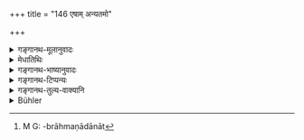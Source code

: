 +++
title = "146 एषाम् अन्यतमो"

+++

<details><summary>गङ्गानथ-मूलानुवादः</summary>

If any one of these should dine, duly honoured, at the Śrāddha performed by a certain person, there would be ever-lasting satisfaction for his ancestors, lasting till the seventh degree (of descendants).—(146)
</details>

<details><summary>मेधातिथिः</summary>

कश्चिन् मन्येत "पितृकृत्ये त्रीन्" (म्ध् ३.११५) इत्य् उक्तम् । पूर्वश्लोके च नानाशाखाध्यायिन उपात्ताः । तत्र सब्रह्मचारिणां नास्ति प्राप्तिर् इति तदाशङ्कानिवृत्त्यर्थम् इदम् । 

- **एषां** त्रयाणां त्रैविद्यानाम् **अन्यतमो** भोजनीयः । एतद् उक्तं भवति । समानशाखाध्यायिनो नानाशाखाध्यायिनो वा भोजनीयाः । **अर्चितः** पूजितः प्रार्थित अर्घादिना । **साप्तपौरुषी तृप्तिः** । सप्तपुरुषान् व्याप्नोति । अनुशतिकादेर् आकृतिगणत्वाद् उभयपदवृद्धिः । कालमहत्वोपलक्षणार्थं चैतत् । दीर्घकाला पितॄणां तृप्तिर् भवति । यावत् सप्तपुरुषा आगामिनः पुत्रपौत्रादयो जाता जनिष्यन्ते वा तावत् तथाविधब्राह्मणदानात्[^२६१] पितरस् तृप्यन्ति । **शाश्वती** नान्तरा विच्छिद्य पुनर् उद्भवति । किं पुनः सर्वदा स्थितैव ॥ ३.१३६ ॥


[^२६१]:
     M G: -brāhmaṇādānāt
</details>

<details><summary>गङ्गानथ-भाष्यानुवादः</summary>

Some people might argue as follows:—“It has been asserted that ‘at the rite performed in honour of ancestors one should feed three Brāhmaṇas;’ and in the preceding verse the learners of several recensional texts have been mentioned; so that there is no possibility of one’s own companions in study being fed.”

And it is with a view to set aside this notion that the author puts forward the present verse.

Of these three—the adherents of the three Vedas—anyone may be fed.

That is to say, one may feed either persons professing the same recensional text as oneself or those professing other several texts.

‘*Duly honoured*’—worshipped, approached, with offerings of water, etc.

‘*Satisfaction to the seventh degree*’—*i.e*., the satisfaction continues till the seventh degree of descendants. The prolonging of both vowels in the term ‘*sāptapauruṣī*’ is in accordance with Pāṇini 7.3.20. This epithet has been added for the purpose of indicating great length of time; the meaning being that ‘the satisfaction of the ancestors lasts for a long time.’ The meaning is that ‘by the feeding of the said Brāhmaṇa, the satisfaction secured to the ancestors is such as lasts till such time as his sons and grandsons to the seventh degree are born.’

‘*Everlasting*,’—*i.e*., it does not cease, and then appears again; it remains there always.—(146)
</details>

<details><summary>गङ्गानथ-टिप्पन्यः</summary>

This verse is quoted in *Nirṇayasindhu* (p. 284);—in *Hemādri* (Śrāddha, p. 882);—and in *Nṛsiṃhaprasāda* (Śrāddha, p. 8a).
</details>

<details><summary>गङ्गानथ-तुल्य-वाक्यानि</summary>

*Bṛhaspati* (Parāśaramādhava, p. 337).—‘If one feeds a single Sāmavedin
at the Śrāddha, all the three Vedas, Ṛk, Sāman and Yajuṣ, are present in him. If, for the sake of his fathers, one secures one who has pondered over the texts of the Sāman, then he secures the entire earth along with hills and forests. The Ṛk satisfies the father, the Yajuṣ, the grandfather, and the Sāman, the great-grandfather;—and the Chandoga is superior even to that.’

*Śātātapa* (Parāśaramādhava, p. 337).—‘If one feeds an Atharvavedin at
the offerings to Gods and Pitṛs, he attains endless and imperishable results;—says the Śruti.’
</details>

<details><summary>Bühler</summary>

146	If one of these three dines, duly honoured, at a funeral sacrifice, the ancestors of him (who gives the feast), as far as the seventh person, will be satisfied for a very long time.
</details>
